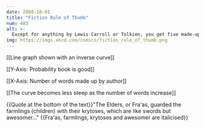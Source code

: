 ```yaml
---
date: 2008-10-01
title: "Fiction Rule of Thumb"
num: 483
alt: >-
  Except for anything by Lewis Carroll or Tolkien, you get five made-up words per story.  I'm looking at you, Anathem.
img: https://imgs.xkcd.com/comics/fiction_rule_of_thumb.png
---
```

[[Line graph shown with an inverse curve]] 

 [[Y-Axis: Probability book is good]] 

 [[X-Axis: Number of words made up by author]] 

 [[The curve becomes less steep as the number of words increase]] 

 {{Quote at the bottom of the text}}"The Elders, or Fra'as, guarded the farmlings (children) with their krytoses, which are like swords but awesomer..." {{Fra'as, farmlings, krytoses and awesomer are italicised}} 

 